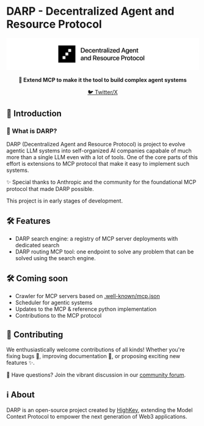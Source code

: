 # DARP - Decentralized Agent and Resource Protocol 

<p align="center">
  <img src="assets/DARP.png" alt="DARP Logo" />
</p>

<p align="center">
  <strong>🚀 Extend MCP to make it the tool to build complex agent systems</strong>
</p>

<p align="center">
  <a href="https://x.com/DARP_AI">🐦 Twitter/X</a>
</p>

## 🌟 Introduction

### 🤔 What is DARP?

DARP (Decentralized Agent and Resource Protocol) is project to evolve agentic LLM systems into self-organized AI companies capabale of much more than a single LLM even with a lot of tools. One of the core parts of this effort is extensions to MCP protocol that make it easy to implement such systems.

✨ Special thanks to Anthropic and the community for the foundational MCP protocol that made DARP possible.

This project is in early stages of development.

## 🛠️ Features

- DARP search engine: a registry of MCP server deployments with dedicated search
- DARP routing MCP tool: one endpoint to solve any problem that can be solved using the search engine.

## 🛠️ Coming soon
- Crawler for MCP servers based on [.well-known/mcp.json](https://github.com/orgs/modelcontextprotocol/discussions/84)
- Scheduler for agentic systems
- Updates to the MCP & reference python implementation
- Contributions to the MCP protocol

## 🤝 Contributing

We enthusiastically welcome contributions of all kinds! Whether you're fixing bugs 🐛, improving documentation 📝, or proposing exciting new features ✨.

💭 Have questions? Join the vibrant discussion in our [community forum](https://github.com/orgs/DARPAI/discussions).

## ℹ️ About

DARP is an open-source project created by [HighKey](https://highkey.ai), extending the Model Context Protocol to empower the next generation of Web3 applications. 
